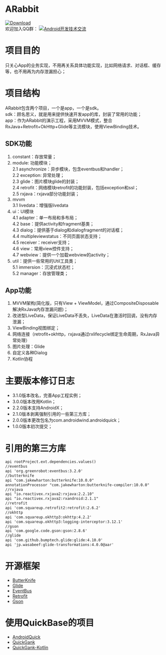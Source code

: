 # ARabbit
[![Download](https://api.bintray.com/packages/ddnosh/maven/androidquick/images/download.svg) ](https://bintray.com/ddnosh/maven/androidquick/_latestVersion)  
欢迎加入QQ群：
<a target="_blank" href="//shang.qq.com/wpa/qunwpa?idkey=5867e988b85eecbb8c50bedab9810624fc017ce71098ae9394e7c935a4125281"><img border="0" src="http://pub.idqqimg.com/wpa/images/group.png" alt="Android开发技术交流" title="Android开发技术交流"></a>

# 项目目的
只关心App的业务实现，不用再关系具体功能实现，比如网络请求、对话框、缓存等，也不用再为内存泄漏担心；  

# 项目结构
ARabbit包含两个项目，一个是app，一个是sdk。  
sdk：顾名思义，就是用来提供快速开发app的库，封装了常用的功能；     
app：作为ARabbit的演示工程，采用MVVM模式，整合RxJava+Retrofit+OkHttp+Glide等主流模块，使用ViewBinding技术。  
## SDK功能
1. constant：存放常量；  
2. module: 功能模块；  
2.1 asynchronize：异步模块，包含eventbus和handler；  
2.2 exception: 异常处理；  
2.3 glide：图片模块glide的封装；  
2.4 retrofit：网络模块retrofit的功能封装，包括exception和ssl；  
2.5 rxjava：rxjava部分功能封装；  
3. mvvm  
3.1 livedata：增强版livedata
4. ui：UI模块  
4.1 adapter：单一布局和多布局；  
4.2 base：提供activity和fragment基类；  
4.3 dialog：提供基于dialog和dialogfragment的对话框；  
4.4 multipleviewstatus：不同页面状态支持；  
4.5 receiver：receiver支持；  
4.6 view：常用view控件支持；  
4.7 webview：提供一个加载webview的activity；  
5. util：提供一些常用的Util工具类；  
5.1 immersion：沉浸式状态栏；  
5.2 manager：存放管理类；  
## App功能
1. MVVM架构(简化版，只有View + ViewModel，通过CompositeDisposable解决RxJava内存泄漏问题)；  
2. 改进型LiveData，保证LiveData不丢失，LiveData在激活时回调，没有内存泄漏；  
3. ViewBinding视图绑定；  
4. 网络连接（retrofit+okhttp，rxjava通过rxlifecycle绑定生命周期，RxJava异常处理）
5. 图片处理：Glide
6. 自定义各种Dialog
7. Kotlin协程
# 主要版本修订日志
* 3.1.0版本改名，完善App工程实例；
* 3.0.0版本改用Kotlin；  
* 2.2.0版本支持AndroidX；  
* 2.1.0版本剥离强制引用的一些第三方库；  
* 2.0.0版本更改包名为com.androidwind.androidquick；  
* 1.0.0版本初次提交；  

# 引用的第三方库
``` xml
api rootProject.ext.dependencies.values()
//eventbus
api 'org.greenrobot:eventbus:3.2.0'
//butterknife
api "com.jakewharton:butterknife:10.0.0"
annotationProcessor "com.jakewharton:butterknife-compiler:10.0.0"
//rxjava
api "io.reactivex.rxjava2:rxjava:2.2.10"
api "io.reactivex.rxjava2:rxandroid:2.1.1"
//retrofit
api 'com.squareup.retrofit2:retrofit:2.6.2'
//okhttp
api 'com.squareup.okhttp3:okhttp:4.2.2'
api 'com.squareup.okhttp3:logging-interceptor:3.12.1'
//gson
api 'com.google.code.gson:gson:2.8.6'
//glide
api 'com.github.bumptech.glide:glide:4.10.0'
api 'jp.wasabeef:glide-transformations:4.0.0@aar'
```

# 开源框架
- [ButterKnife](https://github.com/JakeWharton/butterknife)
- [Glide](https://github.com/bumptech/glide)
- [EventBus](https://github.com/greenrobot/EventBus)
- [Retrofit](https://github.com/square/retrofit)
- [Gson](https://github.com/google/gson)

# 使用QuickBase的项目
- [AndroidQuick](https://github.com/ddnosh/AndroidQuick)
- [QuickGank](https://github.com/ddnosh/QuickGank)
- [QuickGank-Kotlin](https://github.com/ddnosh/QuickGank-Kotlin)
